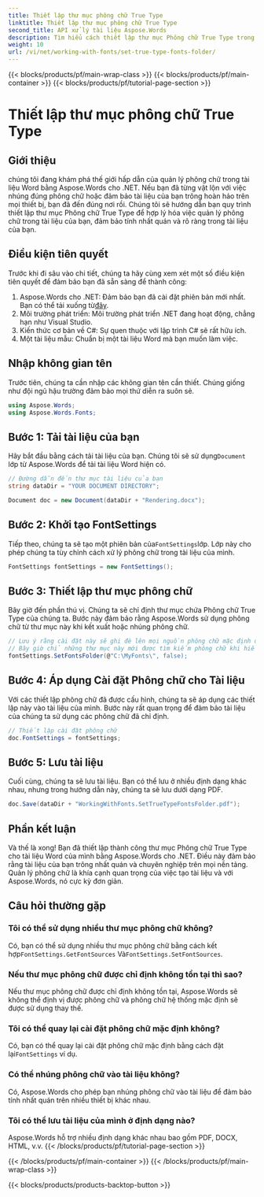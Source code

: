 ```yaml
---
title: Thiết lập thư mục phông chữ True Type
linktitle: Thiết lập thư mục phông chữ True Type
second_title: API xử lý tài liệu Aspose.Words
description: Tìm hiểu cách thiết lập thư mục Phông chữ True Type trong tài liệu Word bằng Aspose.Words cho .NET. Làm theo hướng dẫn chi tiết từng bước của chúng tôi để đảm bảo quản lý phông chữ nhất quán.
weight: 10
url: /vi/net/working-with-fonts/set-true-type-fonts-folder/
---
```


{{< blocks/products/pf/main-wrap-class >}}
{{< blocks/products/pf/main-container >}}
{{< blocks/products/pf/tutorial-page-section >}}

# Thiết lập thư mục phông chữ True Type

## Giới thiệu

chúng tôi đang khám phá thế giới hấp dẫn của quản lý phông chữ trong tài liệu Word bằng Aspose.Words cho .NET. Nếu bạn đã từng vật lộn với việc nhúng đúng phông chữ hoặc đảm bảo tài liệu của bạn trông hoàn hảo trên mọi thiết bị, bạn đã đến đúng nơi rồi. Chúng tôi sẽ hướng dẫn bạn quy trình thiết lập thư mục Phông chữ True Type để hợp lý hóa việc quản lý phông chữ trong tài liệu của bạn, đảm bảo tính nhất quán và rõ ràng trong tài liệu của bạn.

## Điều kiện tiên quyết

Trước khi đi sâu vào chi tiết, chúng ta hãy cùng xem xét một số điều kiện tiên quyết để đảm bảo bạn đã sẵn sàng để thành công:

1.  Aspose.Words cho .NET: Đảm bảo bạn đã cài đặt phiên bản mới nhất. Bạn có thể tải xuống từ[đây](https://releases.aspose.com/words/net/).
2. Môi trường phát triển: Môi trường phát triển .NET đang hoạt động, chẳng hạn như Visual Studio.
3. Kiến thức cơ bản về C#: Sự quen thuộc với lập trình C# sẽ rất hữu ích.
4. Một tài liệu mẫu: Chuẩn bị một tài liệu Word mà bạn muốn làm việc.

## Nhập không gian tên

Trước tiên, chúng ta cần nhập các không gian tên cần thiết. Chúng giống như đội ngũ hậu trường đảm bảo mọi thứ diễn ra suôn sẻ.

```csharp
using Aspose.Words;
using Aspose.Words.Fonts;
```

## Bước 1: Tải tài liệu của bạn

 Hãy bắt đầu bằng cách tải tài liệu của bạn. Chúng tôi sẽ sử dụng`Document` lớp từ Aspose.Words để tải tài liệu Word hiện có.

```csharp
// Đường dẫn đến thư mục tài liệu của bạn
string dataDir = "YOUR DOCUMENT DIRECTORY";

Document doc = new Document(dataDir + "Rendering.docx");
```

## Bước 2: Khởi tạo FontSettings

 Tiếp theo, chúng ta sẽ tạo một phiên bản của`FontSettings`lớp. Lớp này cho phép chúng ta tùy chỉnh cách xử lý phông chữ trong tài liệu của mình.

```csharp
FontSettings fontSettings = new FontSettings();
```

## Bước 3: Thiết lập thư mục phông chữ

Bây giờ đến phần thú vị. Chúng ta sẽ chỉ định thư mục chứa Phông chữ True Type của chúng ta. Bước này đảm bảo rằng Aspose.Words sử dụng phông chữ từ thư mục này khi kết xuất hoặc nhúng phông chữ.

```csharp
// Lưu ý rằng cài đặt này sẽ ghi đè lên mọi nguồn phông chữ mặc định đang được tìm kiếm theo mặc định.
// Bây giờ chỉ những thư mục này mới được tìm kiếm phông chữ khi hiển thị hoặc nhúng phông chữ.
fontSettings.SetFontsFolder(@"C:\MyFonts\", false);
```

## Bước 4: Áp dụng Cài đặt Phông chữ cho Tài liệu

Với các thiết lập phông chữ đã được cấu hình, chúng ta sẽ áp dụng các thiết lập này vào tài liệu của mình. Bước này rất quan trọng để đảm bảo tài liệu của chúng ta sử dụng các phông chữ đã chỉ định.

```csharp
// Thiết lập cài đặt phông chữ
doc.FontSettings = fontSettings;
```

## Bước 5: Lưu tài liệu

Cuối cùng, chúng ta sẽ lưu tài liệu. Bạn có thể lưu ở nhiều định dạng khác nhau, nhưng trong hướng dẫn này, chúng ta sẽ lưu dưới dạng PDF.

```csharp
doc.Save(dataDir + "WorkingWithFonts.SetTrueTypeFontsFolder.pdf");
```

## Phần kết luận

Và thế là xong! Bạn đã thiết lập thành công thư mục Phông chữ True Type cho tài liệu Word của mình bằng Aspose.Words cho .NET. Điều này đảm bảo rằng tài liệu của bạn trông nhất quán và chuyên nghiệp trên mọi nền tảng. Quản lý phông chữ là khía cạnh quan trọng của việc tạo tài liệu và với Aspose.Words, nó cực kỳ đơn giản.

## Câu hỏi thường gặp

### Tôi có thể sử dụng nhiều thư mục phông chữ không?
 Có, bạn có thể sử dụng nhiều thư mục phông chữ bằng cách kết hợp`FontSettings.GetFontSources` Và`FontSettings.SetFontSources`.

### Nếu thư mục phông chữ được chỉ định không tồn tại thì sao?
Nếu thư mục phông chữ được chỉ định không tồn tại, Aspose.Words sẽ không thể định vị được phông chữ và phông chữ hệ thống mặc định sẽ được sử dụng thay thế.

### Tôi có thể quay lại cài đặt phông chữ mặc định không?
 Có, bạn có thể quay lại cài đặt phông chữ mặc định bằng cách đặt lại`FontSettings` ví dụ.

### Có thể nhúng phông chữ vào tài liệu không?
Có, Aspose.Words cho phép bạn nhúng phông chữ vào tài liệu để đảm bảo tính nhất quán trên nhiều thiết bị khác nhau.

### Tôi có thể lưu tài liệu của mình ở định dạng nào?
Aspose.Words hỗ trợ nhiều định dạng khác nhau bao gồm PDF, DOCX, HTML, v.v.
{{< /blocks/products/pf/tutorial-page-section >}}

{{< /blocks/products/pf/main-container >}}
{{< /blocks/products/pf/main-wrap-class >}}

{{< blocks/products/products-backtop-button >}}
